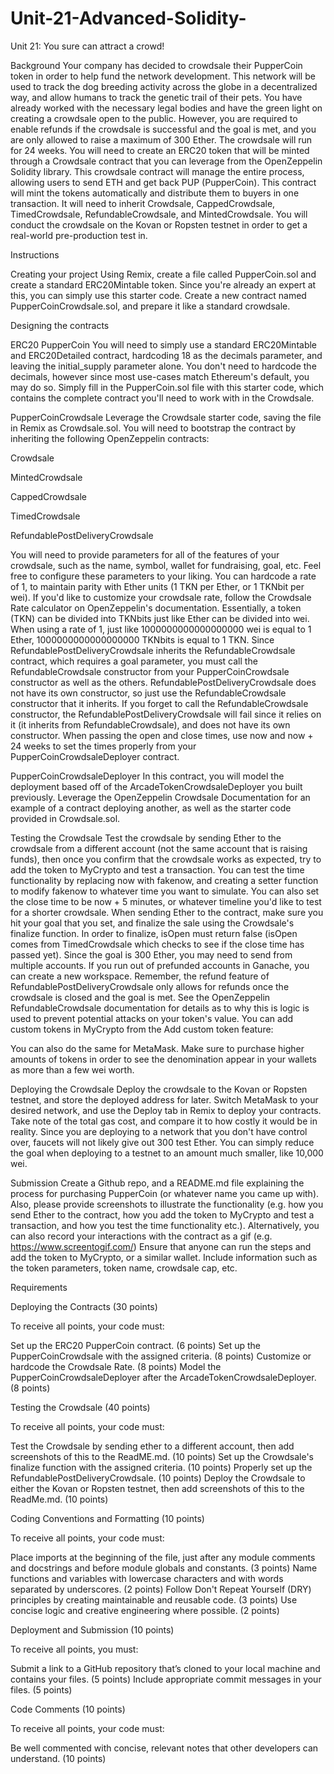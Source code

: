 # Unit-21-Advanced-Solidity-
Unit 21: You sure can attract a crowd!


Background
Your company has decided to crowdsale their PupperCoin token in order to help fund the network development.
This network will be used to track the dog breeding activity across the globe in a decentralized way, and allow humans to track the genetic trail of their pets. You have already worked with the necessary legal bodies and have the green light on creating a crowdsale open to the public. However, you are required to enable refunds if the crowdsale is successful and the goal is met, and you are only allowed to raise a maximum of 300 Ether. The crowdsale will run for 24 weeks.
You will need to create an ERC20 token that will be minted through a Crowdsale contract that you can leverage from the OpenZeppelin Solidity library.
This crowdsale contract will manage the entire process, allowing users to send ETH and get back PUP (PupperCoin).
This contract will mint the tokens automatically and distribute them to buyers in one transaction.
It will need to inherit Crowdsale, CappedCrowdsale, TimedCrowdsale, RefundableCrowdsale, and MintedCrowdsale.
You will conduct the crowdsale on the Kovan or Ropsten testnet in order to get a real-world pre-production test in.

Instructions

Creating your project
Using Remix, create a file called PupperCoin.sol and create a standard ERC20Mintable token. Since you're already an expert at this, you can simply use this starter code.
Create a new contract named PupperCoinCrowdsale.sol, and prepare it like a standard crowdsale.

Designing the contracts

ERC20 PupperCoin
You will need to simply use a standard ERC20Mintable and ERC20Detailed contract, hardcoding 18 as the decimals parameter, and leaving the initial_supply parameter alone.
You don't need to hardcode the decimals, however since most use-cases match Ethereum's default, you may do so.
Simply fill in the PupperCoin.sol file with this starter code, which contains the complete contract you'll need to work with in the Crowdsale.

PupperCoinCrowdsale
Leverage the Crowdsale starter code, saving the file in Remix as Crowdsale.sol.
You will need to bootstrap the contract by inheriting the following OpenZeppelin contracts:


Crowdsale


MintedCrowdsale


CappedCrowdsale


TimedCrowdsale


RefundablePostDeliveryCrowdsale


You will need to provide parameters for all of the features of your crowdsale, such as the name, symbol, wallet for fundraising, goal, etc. Feel free to configure these parameters to your liking.
You can hardcode a rate of 1, to maintain parity with Ether units (1 TKN per Ether, or 1 TKNbit per wei). If you'd like to customize your crowdsale rate, follow the Crowdsale Rate calculator on OpenZeppelin's documentation. Essentially, a token (TKN) can be divided into TKNbits just like Ether can be divided into wei. When using a rate of 1, just like 1000000000000000000 wei is equal to 1 Ether, 1000000000000000000 TKNbits is equal to 1 TKN.
Since RefundablePostDeliveryCrowdsale inherits the RefundableCrowdsale contract, which requires a goal parameter, you must call the RefundableCrowdsale constructor from your PupperCoinCrowdsale constructor as well as the others. RefundablePostDeliveryCrowdsale does not have its own constructor, so just use the RefundableCrowdsale constructor that it inherits.
If you forget to call the RefundableCrowdsale constructor, the RefundablePostDeliveryCrowdsale will fail since it relies on it (it inherits from RefundableCrowdsale), and does not have its own constructor.
When passing the open and close times, use now and now + 24 weeks to set the times properly from your PupperCoinCrowdsaleDeployer contract.

PupperCoinCrowdsaleDeployer
In this contract, you will model the deployment based off of the ArcadeTokenCrowdsaleDeployer you built previously. Leverage the OpenZeppelin Crowdsale Documentation for an example of a contract deploying another, as well as the starter code provided in Crowdsale.sol.

Testing the Crowdsale
Test the crowdsale by sending Ether to the crowdsale from a different account (not the same account that is raising funds), then once you confirm that the crowdsale works as expected, try to add the token to MyCrypto and test a transaction. You can test the time functionality by replacing now with fakenow, and creating a setter function to modify fakenow to whatever time you want to simulate. You can also set the close time to be now + 5 minutes, or whatever timeline you'd like to test for a shorter crowdsale.
When sending Ether to the contract, make sure you hit your goal that you set, and finalize the sale using the Crowdsale's finalize function. In order to finalize, isOpen must return false (isOpen comes from TimedCrowdsale which checks to see if the close time has passed yet). Since the goal is 300 Ether, you may need to send from multiple accounts. If you run out of prefunded accounts in Ganache, you can create a new workspace.
Remember, the refund feature of RefundablePostDeliveryCrowdsale only allows for refunds once the crowdsale is closed and the goal is met. See the OpenZeppelin RefundableCrowdsale documentation for details as to why this is logic is used to prevent potential attacks on your token's value.
You can add custom tokens in MyCrypto from the Add custom token feature:

You can also do the same for MetaMask. Make sure to purchase higher amounts of tokens in order to see the denomination appear in your wallets as more than a few wei worth.

Deploying the Crowdsale
Deploy the crowdsale to the Kovan or Ropsten testnet, and store the deployed address for later. Switch MetaMask to your desired network, and use the Deploy tab in Remix to deploy your contracts. Take note of the total gas cost, and compare it to how costly it would be in reality. Since you are deploying to a network that you don't have control over, faucets will not likely give out 300 test Ether. You can simply reduce the goal when deploying to a testnet to an amount much smaller, like 10,000 wei.

Submission
Create a Github repo, and a README.md file explaining the process for purchasing PupperCoin (or whatever name you came up with).
Also, please provide screenshots to illustrate the functionality (e.g. how you send Ether to the contract, how you add the token to MyCrypto and test a transaction, and how you test the time functionality etc.). Alternatively, you can also record your interactions with the contract as a gif (e.g. https://www.screentogif.com/)
Ensure that anyone can run the steps and add the token to MyCrypto, or a similar wallet.
Include information such as the token parameters, token name, crowdsale cap, etc.


Requirements

Deploying the Contracts  (30 points)

To receive all points, your code must:

Set up the ERC20 PupperCoin contract. (6 points)
Set up the PupperCoinCrowdsale with the assigned criteria. (8 points)
Customize or hardcode the Crowdsale Rate. (8 points)
Model the PupperCoinCrowdsaleDeployer after the ArcadeTokenCrowdsaleDeployer. (8 points)


Testing the Crowdsale  (40 points)

To receive all points, your code must:

Test the Crowdsale by sending ether to a different account, then add screenshots of this to the ReadME.md. (10 points)
Set up the Crowdsale's finalize function with the assigned criteria. (10 points)
Properly set up the RefundablePostDeliveryCrowdsale. (10 points)
Deploy the Crowdsale to either the Kovan or Ropsten testnet, then add screenshots of this to the ReadMe.md. (10 points)


Coding Conventions and Formatting (10 points)

To receive all points, your code must:

Place imports at the beginning of the file, just after any module comments and docstrings and before module globals and constants. (3 points)
Name functions and variables with lowercase characters and with words separated by underscores. (2 points)
Follow Don't Repeat Yourself (DRY) principles by creating maintainable and reusable code. (3 points)
Use concise logic and creative engineering where possible. (2 points)


Deployment and Submission (10 points)

To receive all points, you must:

Submit a link to a GitHub repository that’s cloned to your local machine and contains your files. (5 points)
Include appropriate commit messages in your files. (5 points)


Code Comments (10 points)

To receive all points, your code must:

Be well commented with concise, relevant notes that other developers can understand. (10 points)
